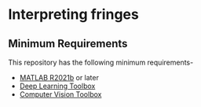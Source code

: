 # Interpreting fringes

## Minimum Requirements

This repository has the following minimum requirements-

- [MATLAB R2021b](https://uk.mathworks.com/products/matlab.html) or later
- [Deep Learning Toolbox](https://uk.mathworks.com/products/deep-learning.html)
- [Computer Vision Toolbox](https://uk.mathworks.com/products/computer-vision.html)

